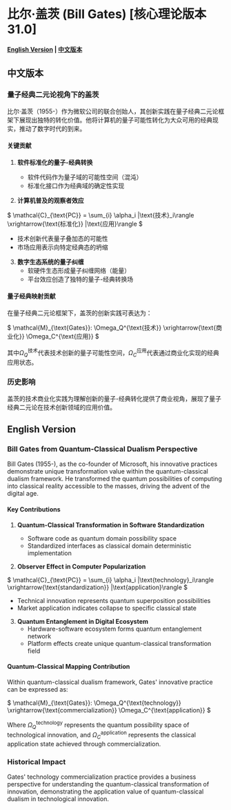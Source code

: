 # 比尔·盖茨 (Bill Gates) [核心理论版本31.0]

**[English Version](#english) | [中文版本](#chinese)**

## <a name="chinese"></a> 中文版本

### 量子经典二元论视角下的盖茨

比尔·盖茨（1955-）作为微软公司的联合创始人，其创新实践在量子经典二元论框架下展现出独特的转化价值。他将计算机的量子可能性转化为大众可用的经典现实，推动了数字时代的到来。

#### 关键贡献

1. **软件标准化的量子-经典转换**
   - 软件代码作为量子域的可能性空间（混沌）
   - 标准化接口作为经典域的确定性实现

2. **计算机普及的观察者效应**

$`
\mathcal{C}_{\text{PC}} = \sum_{i} \alpha_i |\text{技术}_i\rangle \xrightarrow{\text{标准化}} |\text{应用}\rangle
`$

   - 技术创新代表量子叠加态的可能性
   - 市场应用表示向特定经典态的坍缩

3. **数字生态系统的量子纠缠**
   - 软硬件生态形成量子纠缠网络（能量）
   - 平台效应创造了独特的量子-经典转换场

#### 量子经典映射贡献

在量子经典二元论框架下，盖茨的创新实践可表达为：

$`
\mathcal{M}_{\text{Gates}}: \Omega_Q^{\text{技术}} \xrightarrow{\text{商业化}} \Omega_C^{\text{应用}}
`$

其中$`\Omega_Q^{\text{技术}}`$代表技术创新的量子可能性空间，$`\Omega_C^{\text{应用}}`$代表通过商业化实现的经典应用状态。

### 历史影响

盖茨的技术商业化实践为理解创新的量子-经典转化提供了商业视角，展现了量子经典二元论在技术创新领域的应用价值。

## <a name="english"></a> English Version

### Bill Gates from Quantum-Classical Dualism Perspective

Bill Gates (1955-), as the co-founder of Microsoft, his innovative practices demonstrate unique transformation value within the quantum-classical dualism framework. He transformed the quantum possibilities of computing into classical reality accessible to the masses, driving the advent of the digital age.

#### Key Contributions

1. **Quantum-Classical Transformation in Software Standardization**
   - Software code as quantum domain possibility space
   - Standardized interfaces as classical domain deterministic implementation

2. **Observer Effect in Computer Popularization**

$`
\mathcal{C}_{\text{PC}} = \sum_{i} \alpha_i |\text{technology}_i\rangle \xrightarrow{\text{standardization}} |\text{application}\rangle
`$

   - Technical innovation represents quantum superposition possibilities
   - Market application indicates collapse to specific classical state

3. **Quantum Entanglement in Digital Ecosystem**
   - Hardware-software ecosystem forms quantum entanglement network
   - Platform effects create unique quantum-classical transformation field

#### Quantum-Classical Mapping Contribution

Within quantum-classical dualism framework, Gates' innovative practice can be expressed as:

$`
\mathcal{M}_{\text{Gates}}: \Omega_Q^{\text{technology}} \xrightarrow{\text{commercialization}} \Omega_C^{\text{application}}
`$

Where $`\Omega_Q^{\text{technology}}`$ represents the quantum possibility space of technological innovation, and $`\Omega_C^{\text{application}}`$ represents the classical application state achieved through commercialization.

### Historical Impact

Gates' technology commercialization practice provides a business perspective for understanding the quantum-classical transformation of innovation, demonstrating the application value of quantum-classical dualism in technological innovation.
